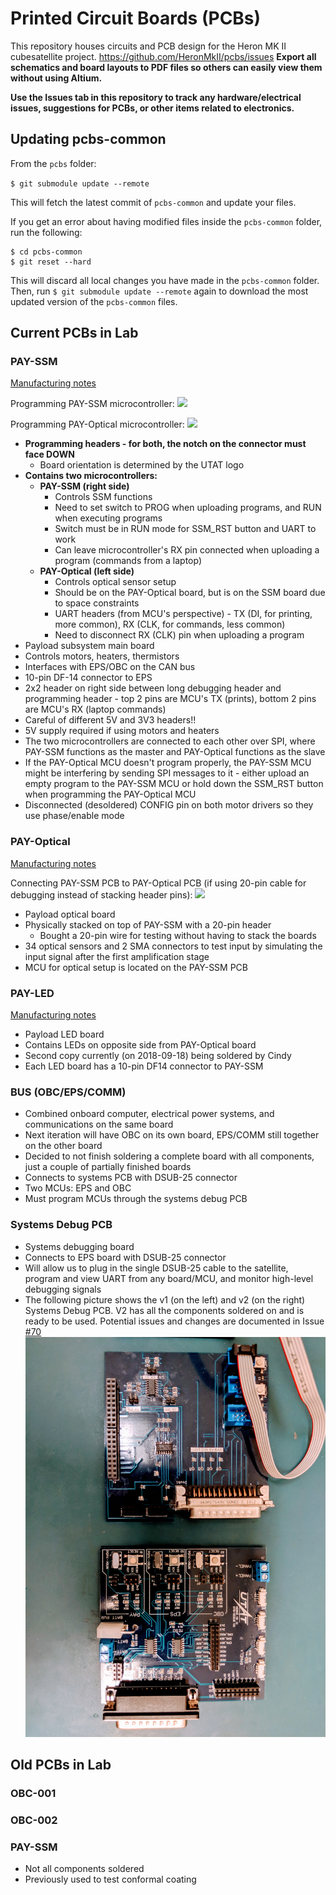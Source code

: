 # Printed Circuit Boards (PCBs)
This repository houses circuits and PCB design for the Heron MK II cubesatellite project.
https://github.com/HeronMkII/pcbs/issues
**Export all schematics and board layouts to PDF files so others can easily view them without using Altium.**

**Use the Issues tab in this repository to track any hardware/electrical issues, suggestions for PCBs, or other items related to electronics.**


## Updating pcbs-common

From the `pcbs` folder:

`$ git submodule update --remote`

This will fetch the latest commit of `pcbs-common` and update your files.

If you get an error about having modified files inside the `pcbs-common` folder, run the following:

```
$ cd pcbs-common
$ git reset --hard
```

This will discard all local changes you have made in the `pcbs-common` folder. Then, run `$ git submodule update --remote` again to download the most updated version of the `pcbs-common` files.


## Current PCBs in Lab

### PAY-SSM

[Manufacturing notes](https://github.com/HeronMkII/pcbs/issues/14)

Programming PAY-SSM microcontroller:
![](readme-images/pay-ssm-pgm.jpg)

Programming PAY-Optical microcontroller:
![](readme-images/pay-opt-pgm.jpg)

- **Programming headers - for both, the notch on the connector must face DOWN**
    - Board orientation is determined by the UTAT logo
- **Contains two microcontrollers:**
    - **PAY-SSM (right side)**
        - Controls SSM functions
        - Need to set switch to PROG when uploading programs, and RUN when executing programs
        - Switch must be in RUN mode for SSM_RST button and UART to work
        - Can leave microcontroller's RX pin connected when uploading a program (commands from a laptop)
    - **PAY-Optical (left side)**
        - Controls optical sensor setup
        - Should be on the PAY-Optical board, but is on the SSM board due to space constraints
        - UART headers (from MCU's perspective) - TX (DI, for printing, more common), RX (CLK, for commands, less common)
        - Need to disconnect RX (CLK) pin when uploading a program
- Payload subsystem main board
- Controls motors, heaters, thermistors
- Interfaces with EPS/OBC on the CAN bus
- 10-pin DF-14 connector to EPS
- 2x2 header on right side between long debugging header and programming header - top 2 pins are MCU's TX (prints), bottom 2 pins are MCU's RX (laptop commands)
- Careful of different 5V and 3V3 headers!!
- 5V supply required if using motors and heaters
- The two microcontrollers are connected to each other over SPI, where PAY-SSM functions as the master and PAY-Optical functions as the slave
- If the PAY-Optical MCU doesn't program properly, the PAY-SSM MCU might be interfering by sending SPI messages to it - either upload an empty program to the PAY-SSM MCU or hold down the SSM_RST button when programming the PAY-Optical MCU
- Disconnected (desoldered) CONFIG pin on both motor drivers so they use phase/enable mode


### PAY-Optical

[Manufacturing notes](https://github.com/HeronMkII/pcbs/issues/15)

Connecting PAY-SSM PCB to PAY-Optical PCB (if using 20-pin cable for debugging instead of stacking header pins):
![](readme-images/pay-ssm-opt-cable.jpg)

- Payload optical board
- Physically stacked on top of PAY-SSM with a 20-pin header
    - Bought a 20-pin wire for testing without having to stack the boards
- 34 optical sensors and 2 SMA connectors to test input by simulating the input signal after the first amplification stage
- MCU for optical setup is located on the PAY-SSM PCB


### PAY-LED

[Manufacturing notes](https://github.com/HeronMkII/pcbs/issues/20)

- Payload LED board
- Contains LEDs on opposite side from PAY-Optical board
- Second copy currently (on 2018-09-18) being soldered by Cindy
- Each LED board has a 10-pin DF14 connector to PAY-SSM


### BUS (OBC/EPS/COMM)

- Combined onboard computer, electrical power systems, and communications on the same board
- Next iteration will have OBC on its own board, EPS/COMM still together on the other board
- Decided to not finish soldering a complete board with all components, just a couple of partially finished boards
- Connects to systems PCB with DSUB-25 connector
- Two MCUs: EPS and OBC
- Must program MCUs through the systems debug PCB


### Systems Debug PCB

- Systems debugging board
- Connects to EPS board with DSUB-25 connector
- Will allow us to plug in the single DSUB-25 cable to the satellite, program and view UART from any board/MCU, and monitor high-level debugging signals
- The following picture shows the v1 (on the left) and v2 (on the right) Systems Debug PCB. V2 has all the components soldered on and is ready to be used. Potential issues and changes are documented in Issue [#70](https://github.com/HeronMkII/pcbs/issues/70)
![](readme-images/sys-debug-pcb.jpg)



## Old PCBs in Lab

### OBC-001

### OBC-002

### PAY-SSM
- Not all components soldered
- Previously used to test conformal coating
